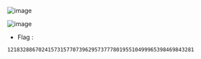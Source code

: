 ![image](https://github.com/user-attachments/assets/0a28b3cd-60eb-4f21-9caf-1b32d2fd83f8)

![image](https://github.com/user-attachments/assets/5a615cfa-09ec-43b9-8315-e4397abc433a)

- Flag :

`
121832886702415731577073962957377780195510499965398469843281
`
